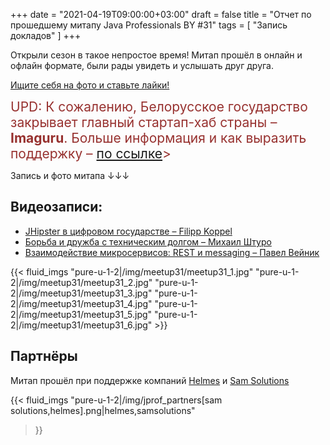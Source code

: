 +++
date = "2021-04-19T09:00:00+03:00"
draft = false
title = "Отчет по прошедшему митапу Java Professionals BY #31"
tags = [
    "Запись докладов"
]
+++

Открыли сезон в такое непростое время! Митап прошёл в онлайн и офлайн формате, были рады увидеть и услышать друг друга.

[Ищите себя на фото и ставьте лайки!](https://www.facebook.com/media/set/?vanity=javaprofessionalsby&set=a.3214305238673052)

<div style="color: #97312f; font-size: 1.5em">UPD: К сожалению, Белорусское государство закрывает главный стартап-хаб 
страны – <b>Imaguru</b>. Больше информация и как выразить поддержку – <a href="https://help.imaguru.by/">по ссылке</a>></div>

Запись и фото митапа ↓↓↓
<!--more-->

## Видеозаписи:

 * [JHipster в цифровом государстве – Filipp Koppel](https://www.youtube.com/watch?v=h_5aRblnIdY&t=671s)
 * [Борьба и дружба с техническим долгом – Михаил Штуро](https://www.youtube.com/watch?v=h_5aRblnIdY&t=3780s)
 * [Взаимодействие микросервисов: REST и messaging – Павел Вейник](https://www.youtube.com/watch?v=h_5aRblnIdY&t=6980s)

<div class="post_photos">
{{< fluid_imgs
"pure-u-1-2|/img/meetup31/meetup31_1.jpg"
"pure-u-1-2|/img/meetup31/meetup31_2.jpg"
"pure-u-1-2|/img/meetup31/meetup31_3.jpg"
"pure-u-1-2|/img/meetup31/meetup31_4.jpg"
"pure-u-1-2|/img/meetup31/meetup31_5.jpg"
"pure-u-1-2|/img/meetup31/meetup31_6.jpg"
>}}
</div>

## Партнёры

Митап прошёл при поддержке компаний [Helmes](https://www.helmes.com/) и [Sam Solutions](https://sam-solutions.by/)

{{< fluid_imgs
"pure-u-1-2|/img/jprof_partners[sam solutions,helmes].png|helmes,samsolutions"
>}}
